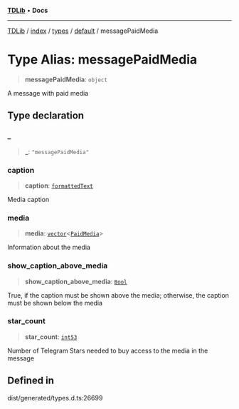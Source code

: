 [**TDLib**](../../../../../../README.md) • **Docs**

***

[TDLib](../../../../../../modules.md) / [index](../../../../../README.md) / [types](../../../README.md) / [default](../README.md) / messagePaidMedia

# Type Alias: messagePaidMedia

> **messagePaidMedia**: `object`

A message with paid media

## Type declaration

### \_

> **\_**: `"messagePaidMedia"`

### caption

> **caption**: [`formattedText`](formattedText.md)

Media caption

### media

> **media**: [`vector`](vector.md)\<[`PaidMedia`](PaidMedia.md)\>

Information about the media

### show\_caption\_above\_media

> **show\_caption\_above\_media**: [`Bool`](Bool.md)

True, if the caption must be shown above the media; otherwise, the caption must be shown below the media

### star\_count

> **star\_count**: [`int53`](int53.md)

Number of Telegram Stars needed to buy access to the media in the message

## Defined in

dist/generated/types.d.ts:26699
